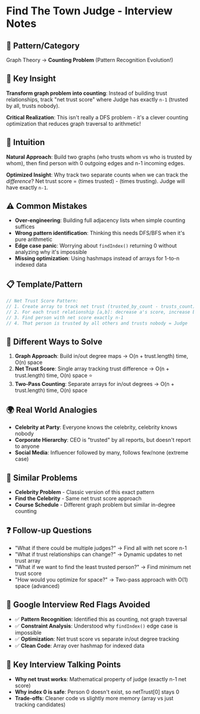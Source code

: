 # Find The Town Judge - Interview Notes

## 🔧 Pattern/Category

Graph Theory → **Counting Problem** (Pattern Recognition Evolution!)

## 🔑 Key Insight

**Transform graph problem into counting**: Instead of building trust relationships, track "net trust score" where Judge has exactly `n-1` (trusted by all, trusts nobody).

**Critical Realization**: This isn't really a DFS problem - it's a clever counting optimization that reduces graph traversal to arithmetic!

## 🧠 Intuition

**Natural Approach**: Build two graphs (who trusts whom vs who is trusted by whom), then find person with 0 outgoing edges and n-1 incoming edges.

**Optimized Insight**: Why track two separate counts when we can track the _difference_? Net trust score = (times trusted) - (times trusting). Judge will have exactly `n-1`.

## ⚠️ Common Mistakes

- **Over-engineering**: Building full adjacency lists when simple counting suffices
- **Wrong pattern identification**: Thinking this needs DFS/BFS when it's pure arithmetic
- **Edge case panic**: Worrying about `findIndex()` returning 0 without analyzing why it's impossible
- **Missing optimization**: Using hashmaps instead of arrays for 1-to-n indexed data

## 📋 Template/Pattern

```javascript
// Net Trust Score Pattern:
// 1. Create array to track net trust (trusted_by_count - trusts_count)
// 2. For each trust relationship [a,b]: decrease a's score, increase b's score
// 3. Find person with net score exactly n-1
// 4. That person is trusted by all others and trusts nobody = Judge
```

## 🔄 Different Ways to Solve

1. **Graph Approach**: Build in/out degree maps → O(n + trust.length) time, O(n) space
2. **Net Trust Score**: Single array tracking trust difference → O(n + trust.length) time, O(n) space ⭐
3. **Two-Pass Counting**: Separate arrays for in/out degrees → O(n + trust.length) time, O(n) space

## 🌍 Real World Analogies

- **Celebrity at Party**: Everyone knows the celebrity, celebrity knows nobody
- **Corporate Hierarchy**: CEO is "trusted" by all reports, but doesn't report to anyone
- **Social Media**: Influencer followed by many, follows few/none (extreme case)

## 🔗 Similar Problems

- **Celebrity Problem** - Classic version of this exact pattern
- **Find the Celebrity** - Same net trust score approach
- **Course Schedule** - Different graph problem but similar in-degree counting

## ❓ Follow-up Questions

- "What if there could be multiple judges?" → Find all with net score n-1
- "What if trust relationships can change?" → Dynamic updates to net trust array
- "What if we want to find the least trusted person?" → Find minimum net trust score
- "How would you optimize for space?" → Two-pass approach with O(1) space (advanced)

## 🚨 Google Interview Red Flags Avoided

- ✅ **Pattern Recognition**: Identified this as counting, not graph traversal
- ✅ **Constraint Analysis**: Understood why `findIndex()` edge case is impossible
- ✅ **Optimization**: Net trust score vs separate in/out degree tracking
- ✅ **Clean Code**: Array over hashmap for indexed data

## 🎯 Key Interview Talking Points

- **Why net trust works**: Mathematical property of judge (exactly n-1 net score)
- **Why index 0 is safe**: Person 0 doesn't exist, so netTrust[0] stays 0
- **Trade-offs**: Cleaner code vs slightly more memory (array vs just tracking candidates)

